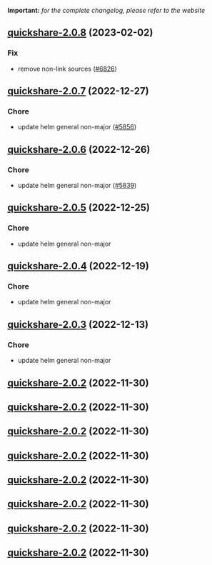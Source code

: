 **Important:**
*for the complete changelog, please refer to the website*




## [quickshare-2.0.8](https://github.com/truecharts/charts/compare/quickshare-2.0.7...quickshare-2.0.8) (2023-02-02)

### Fix

- remove non-link sources ([#6826](https://github.com/truecharts/charts/issues/6826))
  
  


## [quickshare-2.0.7](https://github.com/truecharts/charts/compare/quickshare-2.0.6...quickshare-2.0.7) (2022-12-27)

### Chore

- update helm general non-major ([#5856](https://github.com/truecharts/charts/issues/5856))
  
  


## [quickshare-2.0.6](https://github.com/truecharts/charts/compare/quickshare-2.0.5...quickshare-2.0.6) (2022-12-26)

### Chore

- update helm general non-major ([#5839](https://github.com/truecharts/charts/issues/5839))
  
  


## [quickshare-2.0.5](https://github.com/truecharts/charts/compare/quickshare-2.0.4...quickshare-2.0.5) (2022-12-25)

### Chore

- update helm general non-major
  
  


## [quickshare-2.0.4](https://github.com/truecharts/charts/compare/quickshare-2.0.3...quickshare-2.0.4) (2022-12-19)

### Chore

- update helm general non-major
  
  


## [quickshare-2.0.3](https://github.com/truecharts/charts/compare/quickshare-2.0.2...quickshare-2.0.3) (2022-12-13)

### Chore

- update helm general non-major
  
  


## [quickshare-2.0.2](https://github.com/truecharts/charts/compare/quickshare-2.0.1...quickshare-2.0.2) (2022-11-30)




## [quickshare-2.0.2](https://github.com/truecharts/charts/compare/quickshare-2.0.1...quickshare-2.0.2) (2022-11-30)




## [quickshare-2.0.2](https://github.com/truecharts/charts/compare/quickshare-2.0.1...quickshare-2.0.2) (2022-11-30)




## [quickshare-2.0.2](https://github.com/truecharts/charts/compare/quickshare-2.0.1...quickshare-2.0.2) (2022-11-30)




## [quickshare-2.0.2](https://github.com/truecharts/charts/compare/quickshare-2.0.1...quickshare-2.0.2) (2022-11-30)




## [quickshare-2.0.2](https://github.com/truecharts/charts/compare/quickshare-2.0.1...quickshare-2.0.2) (2022-11-30)




## [quickshare-2.0.2](https://github.com/truecharts/charts/compare/quickshare-2.0.1...quickshare-2.0.2) (2022-11-30)




## [quickshare-2.0.2](https://github.com/truecharts/charts/compare/quickshare-2.0.1...quickshare-2.0.2) (2022-11-30)



